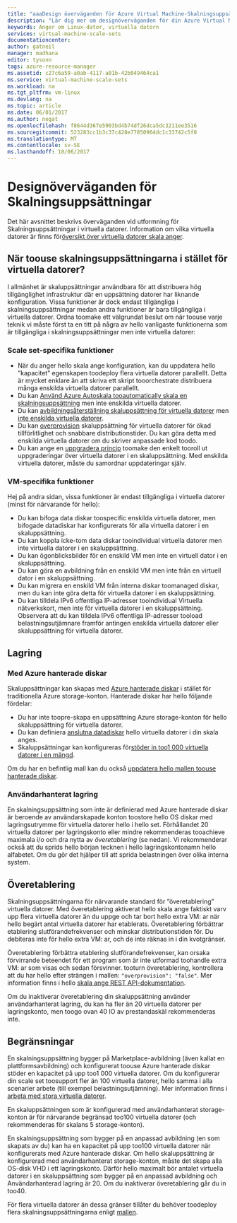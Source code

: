 ```yaml
---
title: "aaaDesign överväganden för Azure Virtual Machine-Skalningsuppsättningar | Microsoft Docs"
description: "Lär dig mer om designöverväganden för din Azure Virtual Machine-Skalningsuppsättningar"
keywords: Anger om Linux-dator, virtuella datorn
services: virtual-machine-scale-sets
documentationcenter: 
author: gatneil
manager: madhana
editor: tysonn
tags: azure-resource-manager
ms.assetid: c27c6a59-a0ab-4117-a01b-42b049464ca1
ms.service: virtual-machine-scale-sets
ms.workload: na
ms.tgt_pltfrm: vm-linux
ms.devlang: na
ms.topic: article
ms.date: 06/01/2017
ms.author: negat
ms.openlocfilehash: f8644d36fe5903bd4b74df26dca5dc3211ee3516
ms.sourcegitcommit: 523283cc1b3c37c428e77850964dc1c33742c5f0
ms.translationtype: MT
ms.contentlocale: sv-SE
ms.lasthandoff: 10/06/2017
---
```

# <a name="design-considerations-for-scale-sets"></a>Designöverväganden för Skalningsuppsättningar
Det här avsnittet beskrivs överväganden vid utformning för Skalningsuppsättningar i virtuella datorer. Information om vilka virtuella datorer är finns för[översikt över virtuella datorer skala anger](virtual-machine-scale-sets-overview.md).

## <a name="when-toouse-scale-sets-instead-of-virtual-machines"></a>När toouse skalningsuppsättningarna i stället för virtuella datorer?
I allmänhet är skaluppsättningar användbara för att distribuera hög tillgänglighet infrastruktur där en uppsättning datorer har liknande konfiguration. Vissa funktioner är dock endast tillgängliga i skalningsuppsättningar medan andra funktioner är bara tillgängliga i virtuella datorer. Ordna toomake ett välgrundat beslut om när toouse varje teknik vi måste först ta en titt på några av hello vanligaste funktionerna som är tillgängliga i skalningsuppsättningar men inte virtuella datorer:

### <a name="scale-set-specific-features"></a>Scale set-specifika funktioner

- När du anger hello skala ange konfiguration, kan du uppdatera hello ”kapacitet” egenskapen toodeploy flera virtuella datorer parallellt. Detta är mycket enklare än att skriva ett skript tooorchestrate distribuera många enskilda virtuella datorer parallellt.
- Du kan [Använd Azure Autoskala tooautomatically skala en skalningsuppsättning](./virtual-machine-scale-sets-autoscale-overview.md) men inte enskilda virtuella datorer.
- Du kan [avbildningsåterställning skaluppsättning för virtuella datorer](https://docs.microsoft.com/rest/api/virtualmachinescalesets/manage-a-vm) men [inte enskilda virtuella datorer](https://docs.microsoft.com/rest/api/compute/virtualmachines).
- Du kan [overprovision](./virtual-machine-scale-sets-design-overview.md) skaluppsättning för virtuella datorer för ökad tillförlitlighet och snabbare distributionstider. Du kan göra detta med enskilda virtuella datorer om du skriver anpassade kod toodo.
- Du kan ange en [uppgradera princip](./virtual-machine-scale-sets-upgrade-scale-set.md) toomake den enkelt tooroll ut uppgraderingar över virtuella datorer i en skaluppsättning. Med enskilda virtuella datorer, måste du samordnar uppdateringar själv.

### <a name="vm-specific-features"></a>VM-specifika funktioner

Hej på andra sidan, vissa funktioner är endast tillgängliga i virtuella datorer (minst för närvarande för hello):

- Du kan bifoga data diskar toospecific enskilda virtuella datorer, men bifogade datadiskar har konfigurerats för alla virtuella datorer i en skaluppsättning.
- Du kan koppla icke-tom data diskar tooindividual virtuella datorer men inte virtuella datorer i en skaluppsättning.
- Du kan ögonblicksbilder för en enskild VM men inte en virtuell dator i en skaluppsättning.
- Du kan göra en avbildning från en enskild VM men inte från en virtuell dator i en skaluppsättning.
- Du kan migrera en enskild VM från interna diskar toomanaged diskar, men du kan inte göra detta för virtuella datorer i en skaluppsättning.
- Du kan tilldela IPv6 offentliga IP-adresser tooindividual Virtuella nätverkskort, men inte för virtuella datorer i en skaluppsättning. Observera att du kan tilldela IPv6 offentliga IP-adresser tooload belastningsutjämnare framför antingen enskilda virtuella datorer eller skaluppsättning för virtuella datorer.

## <a name="storage"></a>Lagring

### <a name="scale-sets-with-azure-managed-disks"></a>Med Azure hanterade diskar
Skaluppsättningar kan skapas med [Azure hanterade diskar](../virtual-machines/windows/managed-disks-overview.md) i stället för traditionella Azure storage-konton. Hanterade diskar har hello följande fördelar:
- Du har inte toopre-skapa en uppsättning Azure storage-konton för hello skaluppsättning för virtuella datorer.
- Du kan definiera [anslutna datadiskar](virtual-machine-scale-sets-attached-disks.md) hello virtuella datorer i din skala anges.
- Skaluppsättningar kan konfigureras för[stöder in too1 000 virtuella datorer i en mängd](virtual-machine-scale-sets-placement-groups.md). 

Om du har en befintlig mall kan du också [uppdatera hello mallen toouse hanterade diskar](virtual-machine-scale-sets-convert-template-to-md.md).

### <a name="user-managed-storage"></a>Användarhanterat lagring
En skalningsuppsättning som inte är definierad med Azure hanterade diskar är beroende av användarskapade konton toostore hello OS diskar med lagringsutrymme för virtuella datorer hello i hello set. Förhållandet 20 virtuella datorer per lagringskonto eller mindre rekommenderas tooachieve maximala i/o och dra nytta av _överetablering_ (se nedan). Vi rekommenderar också att du sprids hello början tecknen i hello lagringskontonamn hello alfabetet. Om du gör det hjälper till att sprida belastningen över olika interna system. 


## <a name="overprovisioning"></a>Överetablering
Skalningsuppsättningarna för närvarande standard för ”överetablering” virtuella datorer. Med överetablering aktiverat hello skala ange faktiskt varv upp flera virtuella datorer än du uppge och tar bort hello extra VM: ar när hello begärt antal virtuella datorer har etablerats. Överetablering förbättrar etablering slutförandefrekvenser och minskar distributionstiden för. Du debiteras inte för hello extra VM: ar, och de inte räknas in i din kvotgränser.

Överetablering förbättra etablering slutförandefrekvenser, kan orsaka förvirrande beteendet för ett program som är inte utformad toohandle extra VM: ar som visas och sedan försvinner. tooturn överetablering, kontrollera att du har hello efter strängen i mallen: `"overprovision": "false"`. Mer information finns i hello [skala ange REST API-dokumentation](/rest/api/virtualmachinescalesets/create-or-update-a-set).

Om du inaktiverar överetablering din skaluppsättning använder användarhanterat lagring, du kan ha fler än 20 virtuella datorer per lagringskonto, men toogo ovan 40 IO av prestandaskäl rekommenderas inte. 

## <a name="limits"></a>Begränsningar
En skalningsuppsättning bygger på Marketplace-avbildning (även kallat en plattformsavbildning) och konfigurerat toouse Azure hanterade diskar stöder en kapacitet på upp too1 000 virtuella datorer. Om du konfigurerar din scale set toosupport fler än 100 virtuella datorer, hello samma i alla scenarier arbete (till exempel belastningsutjämning). Mer information finns i [arbeta med stora virtuella datorer](virtual-machine-scale-sets-placement-groups.md). 

En skaluppsättningen som är konfigurerad med användarhanterat storage-konton är för närvarande begränsad too100 virtuella datorer (och rekommenderas för skalans 5 storage-konton).

En skalningsuppsättning som bygger på en anpassad avbildning (en som skapats av du) kan ha en kapacitet på upp too100 virtuella datorer när konfigurerats med Azure hanterade diskar. Om hello skaluppsättning är konfigurerad med användarhanterat storage-konton, måste det skapa alla OS-disk VHD i ett lagringskonto. Därför hello maximalt bör antalet virtuella datorer i en skaluppsättning som bygger på en anpassad avbildning och Användarhanterad lagring är 20. Om du inaktiverar överetablering går du in too40.

För flera virtuella datorer än dessa gränser tillåter du behöver toodeploy flera skalningsuppsättningarna enligt [mallen](https://github.com/Azure/azure-quickstart-templates/tree/master/301-custom-images-at-scale).

